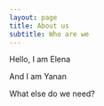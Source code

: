 ```yaml
---
layout: page
title: About us
subtitle: Who are we
---
```

Hello, I am Elena

And I am Yanan



What else do we need?
